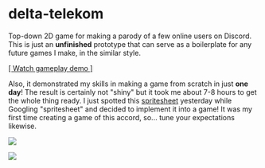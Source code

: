 # delta-telekom
Top-down 2D game for making a parody of a few online users on Discord. This is just an **unfinished** prototype that can serve as a boilerplate for any future games I make, in the similar style.


[[ Watch gameplay demo ]](https://www.youtube.com/watch?v=VYJ3pLXcI8s)

Also, it demonstrated my skills in making a game from scratch in just **one day**! The result is certainly not "shiny" but it took me about 7-8 hours to get the whole thing ready. I just spotted this [spritesheet](https://img.itch.zone/aW1hZ2UvMTMxNjU5NC83NjYyNTM3LnBuZw==/original/yX5YCA.png) yesterday while Googling "spritesheet" and decided to implement it into a game! It was my first time creating a game of this accord, so... tune your expectations likewise.

![](/thumb.png)

![](/structure.png)

